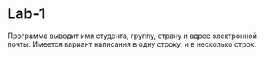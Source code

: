 # Lab-1
Программа выводит имя студента, группу, страну и адрес электронной почты. 
Имеется вариант написания в одну строку, и в несколько строк.
